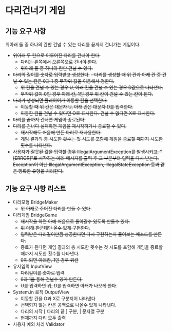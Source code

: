 # 다리건너기 게임

## 기능 요구 사항
위아래 둘 중 하나의 칸만 건널 수 있는 다리를 끝까지 건너가는 게임이다.

- ~~위아래 두 칸으로 이루어진 다리를 건너야 한다.~~
  - ~~다리는 왼쪽에서 오른쪽으로 건너야 한다.~~
  - ~~위아래 둘 중 하나의 칸만 건널 수 있다.~~
- ~~다리의 길이를 숫자로 입력받고 생성한다.~~
  ~~- 다리를 생성할 때 위 칸과 아래 칸 중 건널 수 있는 칸은 0과 1 중 무작위 값을 이용해서 정한다.~~
  - ~~위 칸을 건널 수 있는 경우 U, 아래 칸을 건널 수 있는 경우 D값으로 나타낸다.~~
  - ~~무작위 값이 0인 경우 아래 칸, 1인 경우 위 칸이 건널 수 있는 칸이 된다.~~
- ~~다리가 생성되면 플레이어가 이동할 칸을 선택한다.~~
  - ~~이동할 때 위 칸은 대문자 U, 아래 칸은 대문자 D를 입력한다.~~
  - ~~이동한 칸을 건널 수 있다면 O로 표시한다. 건널 수 없다면 X로 표시한다.~~
- ~~다리를 끝까지 건너면 게임이 종료된다.~~
- ~~다리를 건너다 실패하면 게임을 재시작하거나 종료할 수 있다.~~
  - ~~재시작해도 처음에 만든 다리로 재사용한다.~~
  - ~~게임 결과의 총 시도한 횟수는 첫 시도를 포함해 게임을 종료할 때까지 시도한 횟수를 나타낸다.~~
- ~~사용자가 잘못된 값을 입력할 경우 IllegalArgumentException를 발생시키고, "[ERROR]"로 시작하는 에러 메시지를 출력 후 그 부분부터 입력을 다시 받는다.
Exception이 아닌 IllegalArgumentException, IllegalStateException 등과 같은 명확한 유형을 처리한다.~~


## 기능 요구 사항 리스트
- 다리모형 BridgeMaker
  - ~~위 아래로 주어진 다리를 만들 수 있다.~~
- 다리게임 BridgeGame
  - ~~재시작을 하면 아예 처음으로 돌아갈수 있도록 만들수 있다.~~
  - ~~위 아래 한군데만 올수 있게 구현한다.~~
  - ~~입력받은 다리길이만큼 성공한다면 다시 구현하는지 물어보는 메소드를 만든다.~~
  - 종료가 된다면 게임 결과의 총 시도한 횟수는 첫 시도를 포함해 게임을 종료할 때까지 시도한 횟수를 나타낸다.
  - ~~0이 되면 아래칸, 1인 경우 위칸~~
- 유저입력 InputView
  - ~~다리길이를 숫자로 입력~~
  - ~~0과 1을 통해 건널수 있게 만든다.~~
  - ~~U를 입력하면 위, D를 입력하면 아래가 나오게 한다.~~
- System.in 로직 OutputView
  - 이동할 칸을 O과 X로 구분지어 나타낸다
  - 선택되지 않는 칸은 공백으로 나올수 있게 나타낸다.
  - 다리의 시작 [  다리의 끝 ] 구분, | 문자열 구분
  - 현재까지 다리 모두 출력
- 사용자 예외 처리 Validator